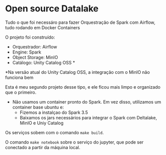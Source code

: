 # Open source Datalake
Tudo o que foi necessáro para fazer Orquestração de Spark com Airflow, tudo rodando em Docker Containers

O projeto foi construído:
- Orquestrador: Airflow
- Engine: Spark
- Object Storage: MinIO
- Catálogo: Unity Catalog OSS *

*Na versão atual do Unity Catalog OSS, a integração com o MinIO não funciona bem

Esta é meu segundo projeto desse tipo, e ele ficou mais limpo e organizado que o primeiro.

- Não usamos um container pronto do Spark. Em vez disso, utilizamos um container base ubuntu e:
    - Fizemos a instalçao do Spark 3.5
    - Baixamos os jars necessários para integrar o Spark com Deltalake, MinIO e Uniy Catalog

Os serviços sobem com o comando `make build`.

O comando `make notebook` sobre o serviço do jupyter, que pode ser conectado a partir da máquina local.